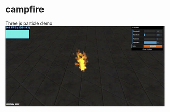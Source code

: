 # campfire
Three js particle demo
![](https://github.com/Derstilon/campfire/blob/main/img/showcase.gif)
